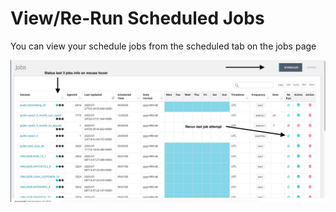 # View/Re-Run Scheduled Jobs

You can view your schedule jobs from the scheduled tab on the jobs page

![](../.gitbook/assets/screen-shot-2020-07-27-at-8.37.09-pm.png)

